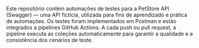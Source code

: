 Este repositório contém automações de testes para a PetStore API (Swagger) — uma API fictícia, utilizada para fins de aprendizado e prática de automações.
Os testes foram implementados em Postman e estão integrados a pipelines GitHub Actions.
A cada push ou pull request, a pipeline executa as coleções automaticamente para garantir a qualidade e a consistência dos cenários de teste.
